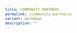 ```yaml
---
title: COMMUNITY PARTNERS
permalink: /community-partners/
variant: markdown
description: ""
---
```

